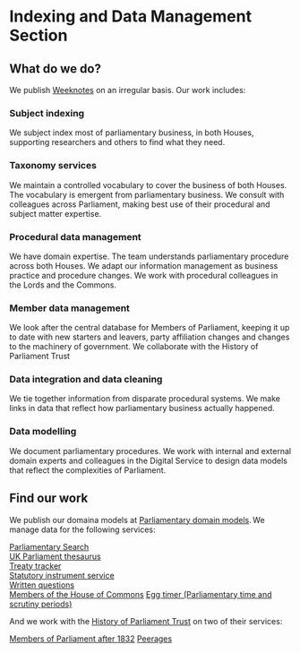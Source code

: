 # Indexing and Data Management Section

## What do we do?  

We publish [Weeknotes](https://ukparliament.github.io/ontologies/meta/weeknotes/) on an irregular basis. Our work includes:

### Subject indexing 
We subject index most of parliamentary business, in both Houses, supporting researchers and others to find what they need.

### Taxonomy services
We maintain a controlled vocabulary to cover the business of both Houses. The vocabulary is emergent from parliamentary business. We consult with colleagues across Parliament, making best use of their procedural and subject matter expertise. 

### Procedural data management 
We have domain expertise. The team understands parliamentary procedure across both Houses. We adapt our information management as business practice and procedure changes. We work with procedural colleagues in the Lords and the Commons. 

### Member data management
We look after the central database for Members of Parliament, keeping it up to date with new starters and leavers, party affiliation changes and changes to the machinery of government. We collaborate with the History of Parliament Trust 

### Data integration and data cleaning 
We tie together information from disparate procedural systems. We make links in data that reflect how parliamentary business actually happened. 

### Data modelling 
We document parliamentary procedures. We work with internal and external domain experts and colleagues in the Digital Service to design data models that reflect the complexities of Parliament. 

## Find our work
We publish our domaina models at [Parliamentary domain models](https://ukparliament.github.io/ontologies/). We manage data for the following services:

[Parliamentary Search](https://search-material.parliament.uk/)  
[UK Parliament thesaurus](https://lda.data.parliament.uk/terms/)  
[Treaty tracker](https://treaties.parliament.uk/)   
[Statutory instrument service](https://statutoryinstruments.parliament.uk/)  
[Written questions](https://questions-statements.parliament.uk/)  
[Members of the House of Commons](https://members.parliament.uk/members/Commons)
[Egg timer (Parliamentary time and scrutiny periods)](https://api.parliament.uk/egg-timer/meta)

And we work with the [History of Parliament Trust](https://www.historyofparliamentonline.org/) on two of their services:

[Members of Parliament after 1832](https://membersafter1832.historyofparliamentonline.org/)
[Peerages](https://peerages.historyofparliamentonline.org/)  

